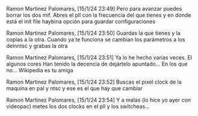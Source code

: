 Ramon Martinez Palomares, [15/1/24 23:49]
Pero para avanzar puedes borrar los dos mif. Abres el pll con la frecuencia del que tienes y en donde está el init file haybina opción para guardar configuraciones

Ramon Martinez Palomares, [15/1/24 23:50]
Guardas la que tienes y la copias a la otra. Cuando ya te funciona se cambian los parámetros a los delnntsc y grabas la otra

Ramon Martinez Palomares, [15/1/24 23:51]
Ya lo he hecho varias veces. El algunos cores Han tenido la decencia de dejártelo apuntado... En los que no... Wikipedia es tu amiga

Ramon Martinez Palomares, [15/1/24 23:52]
Buscas el pixel clock de la maquina en pal y ntsc y ese es el que hay que cambiar

Ramon Martinez Palomares, [15/1/24 23:54]
Y a malas (lo hice yo ayer con videopac) metes los dos clocks en el pll y los switcheas...